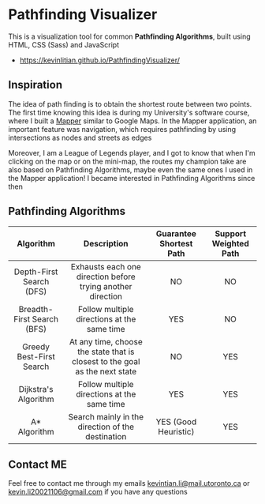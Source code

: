 # Pathfinding Visualizer

This is a visualization tool for common **Pathfinding Algorithms**, built using HTML, CSS (Sass) and JavaScript

-  https://kevinlitian.github.io/PathfindingVisualizer/

## Inspiration

The idea of path finding is to obtain the shortest route between two points. The first time knowing this idea is during my University's software course, where I built a [Mapper](https://github.com/KevinLiTian/Mapper) similar to Google Maps. In the Mapper application, an important feature was navigation, which requires pathfinding by using intersections as nodes and streets as edges

Moreover, I am a League of Legends player, and I got to know that when I'm clicking on the map or on the mini-map, the routes my champion take are also based on Pathfinding Algorithms, maybe even the same ones I used in the Mapper application! I became interested in Pathfinding Algorithms since then

## Pathfinding Algorithms

|         Algorithm          |                                 Description                                 | Guarantee Shortest Path | Support Weighted Path |
| :------------------------: | :-------------------------------------------------------------------------: | :---------------------: | :-------------------: |
|  Depth-First Search (DFS)  |         Exhausts each one direction before trying another direction         |           NO            |          NO           |
| Breadth-First Search (BFS) |                 Follow multiple directions at the same time                 |           YES           |          NO           |
|  Greedy Best-First Search  | At any time, choose the state that is closest to the goal as the next state |           NO            |          YES          |
|    Dijkstra's Algorithm    |                 Follow multiple directions at the same time                 |           YES           |          YES          |
|       A\* Algorithm        |              Search mainly in the direction of the destination              |  YES  (Good Heuristic)  |          YES          |

## Contact ME

Feel free to contact me through my emails kevintian.li@mail.utoronto.ca or kevin.li20021106@gmail.com if you have any questions
